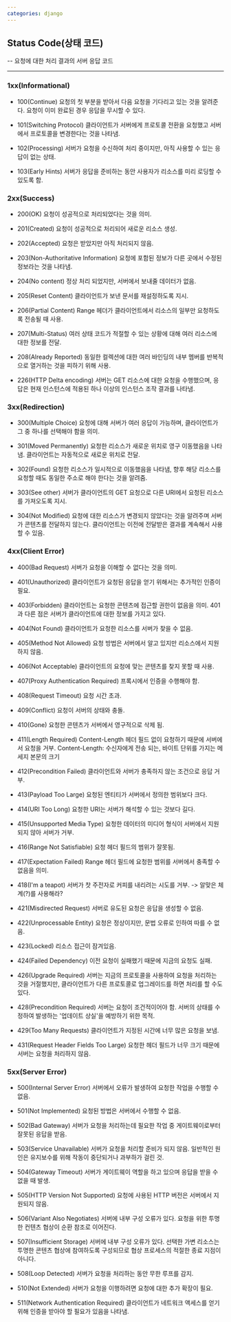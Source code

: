 ```yaml
---
categories: django
---
```


## Status Code(상태 코드)
-- 요청에 대한 처리 결과의 서버 응답 코드

---

### 1xx(Informational)
- 100(Continue)
요청의 첫 부분을 받아서 다음 요청을 기다리고 있는 것을 알려준다. 요청이 이미 완료된 경우 응답을 무시할 수 있다.

- 101(Switching Protocol)
클라이언트가 서버에게 프로토콜 전환을 요청했고 서버에서 프로토콜을 변경한다는 것을 나타냄.

- 102(Processing)
서버가 요청을 수신하여 처리 중이지만, 아직 사용할 수 있는 응답이 없는 상태.

- 103(Early Hints)
서버가 응답을 준비하는 동안 사용자가 리소스를 미리 로딩할 수 있도록 함.


### 2xx(Success)
- 200(OK)
요청이 성공적으로 처리되었다는 것을 의미.

- 201(Created)
요청이 성공적으로 처리되어 새로운 리소스 생성.

- 202(Accepted)
요청은 받았지만 아직 처리되지 않음.

- 203(Non-Authoritative Information)
요청에 포함된 정보가 다른 곳에서 수정된 정보라는 것을 나타냄.

- 204(No content)
정상 처리 되었지만, 서버에서 보내줄 데이터가 없음.

- 205(Reset Content)
클라이언트가 보낸 문서를 재설정하도록 지시.

- 206(Partial Content)
Range 헤더가 클라이언트에서 리소스의 일부만 요청하도록 전송될 때 사용.

- 207(Multi-Status)
여러 상태 코드가 적절할 수 있는 상황에 대해 여러 리소스에 대한 정보를 전달.

- 208(Already Reported)
동일한 컬렉션에 대한 여러 바인딩의 내부 멤버를 반복적으로 열거하는 것을 피하기 위해 사용.

- 226(HTTP Delta encoding)
서버는 GET 리소스에 대한 요청을 수행했으며, 응답은 현재 인스턴스에 적용된 하나 이상의 인스턴스 조작 결과를 나타냄.

### 3xx(Redirection)
- 300(Multiple Choice)
요청에 대해 서버가 여러 응답이 가능하며, 클라이언트가 그 중 하나를 선택해야 함을 의미.

- 301(Moved Permanently)
요청한 리소스가 새로운 위치로 영구 이동했음을 나타냄. 클라이언트는 자동적으로 새로운 위치로 전달.

- 302(Found)
요청한 리소스가 일시적으로 이동했음을 나타냄, 향후 해당 리소스를 요청할 때도 동일한 주소로 해야 한다는 것을 알려줌.

- 303(See other)
서버가 클라이언트의 GET 요청으로 다른 URI에서 요청된 리소스를 가져오도록 지시.

- 304(Not Modified)
요청에 대한 리소스가 변경되지 않았다는 것을 알려주며 서버가 콘텐츠를 전달하지 않는다. 클라이언트는 이전에 전달받은 결과를 계속해서 사용할 수 있음.
 

### 4xx(Client Error)
- 400(Bad Request)
서버가 요청을 이해할 수 없다는 것을 의미.

- 401(Unauthorized)
클라이언트가 요청된 응답을 얻기 위해서는 추가적인 인증이 필요.

- 403(Forbidden)
클라이언트는 요청한 콘텐츠에 접근할 권한이 없음을 의미. 401과 다른 점은 서버가 클라이언트에 대한 정보를 가지고 있다.

- 404(Not Found)
클라이언트가 요청한 리소스를 서버가 찾을 수 없음.

- 405(Method Not Allowed)
요청 방법은 서버에서 알고 있지만 리소스에서 지원하지 않음.

- 406(Not Acceptable)
클라이언트의 요청에 맞는 콘텐츠를 찾지 못할 때 사용.

- 407(Proxy Authentication Required)
프록시에서 인증을 수행해야 함.

- 408(Request Timeout)
요청 시간 초과.

- 409(Conflict)
요청이 서버의 상태와 충돌.

- 410(Gone)
요청한 콘텐츠가 서버에서 영구적으로 삭제 됨.

- 411(Length Required)
Content-Length 헤더 필드 없이 요청하기 때문에 서버에서 요청을 거부.
Content-Length: 수신자에게 전송 되는, 바이트 단위를 가지는 메세지 본문의 크기

- 412(Precondition Failed)
클라이언트와 서버가 충족하지 않는 조건으로 응답 거부.

- 413(Payload Too Large)
요청된 엔티티가 서버에서 정의한 범위보다 크다. 

- 414(URI Too Long)
요청한 URI는 서버가 해석할 수 있는 것보다 길다.

- 415(Unsupported Media Type)
요청한 데이터의 미디어 형식이 서버에서 지원되지 않아 서버가 거부. 

- 416(Range Not Satisfiable)
요청 헤더 필드의 범위가 잘못됨.

- 417(Expectation Failed)
Range 헤더 필드에 요청한 범위를 서버에서 충족할 수 없음을 의미.

- 418(I'm a teapot)
서버가 찻 주전자로 커피를 내리려는 시도를 거부.
-> 알맞은 체계(?)를 사용해라?

- 421(Misdirected Request)
서버로 유도된 요청은 응답을 생성할 수 없음.

- 422(Unprocessable Entity)
요청은 정상이지만, 문법 오류로 인하여 따를 수 없음.

- 423(Locked)
리소스 접근이 잠겨있음.

- 424(Failed Dependency)
이전 요청이 실패했기 때문에 지금의 요청도 실패.

- 426(Upgrade Required)
서버는 지금의 프로토콜을 사용하여 요청을 처리하는 것을 거절했지만, 클라이언트가 다른 프로토콜로 업그레이드를 하면 처리를 할 수도 있다.

- 428(Precondition Required)
서버는 요청이 조건적이어야 함. 서버의 상태를 수정하여 발생하는 '업데이트 상실'을 예방하기 위한 목적.

- 429(Too Many Requests)
클라이언트가 지정된 시간에 너무 많은 요청을 보냄.

- 431(Request Header Fields Too Large)
요청한 헤더 필드가 너무 크기 때문에 서버는 요청을 처리하지 않음.
 

### 5xx(Server Error)
- 500(Internal Server Error)
서버에서 오류가 발생하여 요청한 작업을 수행할 수 없음.

- 501(Not Implemented)
요청된 방법은 서버에서 수행할 수 없음.

- 502(Bad Gateway)
서버가 요청을 처리하는데 필요한 작업 중 게이트웨이로부터 잘못된 응답을 받음.

- 503(Service Unavailable)
서버가 요청을 처리할 준비가 되지 않음. 일반적인 원인은 유지보수를 위해 작동이 중단되거나 과부하가 걸린 것.

- 504(Gateway Timeout)
서버가 게이트웨이 역할을 하고 있으며 응답을 받을 수 없을 때 발생.

- 505(HTTP Version Not Supported)
요청에 사용된 HTTP 버전은 서버에서 지원되지 않음.

- 506(Variant Also Negotiates)
서버에 내부 구성 오류가 있다. 요청을 위한 투명한 컨텐츠 협상이 순환 참조로 이어진다.

- 507(Insufficient Storage)
서버에 내부 구성 오류가 있다. 선택한 가변 리소스는 투명한 콘텐츠 협상에 참여하도록 구성되므로 협상 프로세스의 적절한 종료 지점이 아니다.

- 508(Loop Detected)
서버가 요청을 처리하는 동안 무한 루프를 감지.

- 510(Not Extended)
서버가 요청을 이행하려면 요청에 대한 추가 확장이 필요.

- 511(Network Authentication Required)
클라이언트가 네트워크 액세스를 얻기 위해 인증을 받아야 할 필요가 있음을 나타냄.
